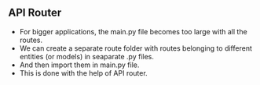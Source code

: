 ## API Router
- For bigger applications, the main.py file becomes too large with all the routes. 
- We can create a separate route folder with routes belonging to different entities (or models) in seaparate .py files.
- And then import them in main.py file.
- This is done with the help of API router.